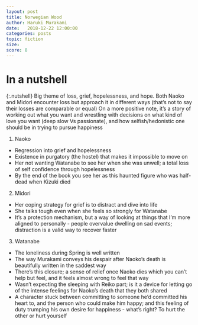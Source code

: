```yaml
---
layout: post
title: Norwegian Wood
author: Haruki Murakami
date:   2018-12-22 12:00:00
categories: posts
topic: fiction
size: 
score: 8
---
```


# In a nutshell

{:.nutshell}
Big theme of loss, grief, hopelessness, and hope. Both Naoko and Midori encounter loss but approach it in different ways (that’s not to say their losses are comparable or equal)
On a more positive note, it’s a story of working out what you want and wrestling with decisions on what kind of love you want (deep slow Vs passionate), and how selfish/hedonistic one should be in trying to pursue happiness

1. Naoko
* Regression into grief and hopelessness
* Existence in purgatory (the hostel) that makes it impossible to move on
* Her not wanting Watanabe to see her when she was unwell; a total loss of self confidence through hopelessness
* By the end of the book you see her as this haunted figure who was half-dead when Kizuki died 

2. Midori
* Her coping strategy for grief is to distract and dive into life
* She talks tough even when she feels so strongly for Watanabe
* It’s a protection mechanism, but a way of looking at things that I’m more aligned to personally - people overvalue dwelling on sad events; distraction is a valid way to recover faster 

3. Watanabe
* The loneliness during Spring is well written
* The way Murakami conveys his despair after Naoko’s death is beautifully written in the saddest way
* There’s this closure; a sense of relief once Naoko dies which you can’t help but feel, and it feels almost wrong to feel that way
* Wasn’t expecting the sleeping with Reiko part; is it a device for letting go of the intense feelings for Naoko’s death that they both shared
* A character stuck between committing to someone he’d committed his heart to, and the person who could make him happy; and this feeling of duty trumping his own desire for happiness - what’s right? To hurt the other or hurt yourself



